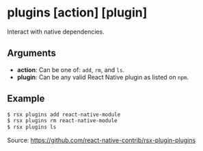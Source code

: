 # plugins [action] [plugin]

Interact with native dependencies.

## Arguments

- **action**: Can be one of: `add`, `rm`, and `ls`.
- **plugin**: Can be any valid React Native plugin as listed on `npm`.

## Example

```bash
$ rsx plugins add react-native-module
$ rsx plugins rm react-native-module
$ rsx plugins ls
```

Source: https://github.com/react-native-contrib/rsx-plugin-plugins
